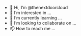 - 👋 Hi, I’m @thenextdoorcloud
- 👀 I’m interested in ...
- 🌱 I’m currently learning ...
- 💞️ I’m looking to collaborate on ...
- 📫 How to reach me ...

<!---
thenextdoorcloud/thenextdoorcloud is a ✨ special ✨ repository because its `README.md` (this file) appears on your GitHub profile.
You can click the Preview link to take a look at your changes.
--->
